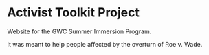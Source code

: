 # Activist Toolkit Project

Website for the GWC Summer Immersion Program.

It was meant to help people affected by the overturn of Roe v. Wade. 
